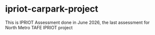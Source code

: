 # ipriot-carpark-project

This is IPRIOT Assessment done in June 2026, the last assessment for North Metro TAFE IPRIOT project
